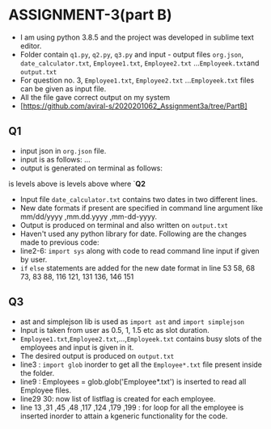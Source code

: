 # **ASSIGNMENT-3(part B)**
* I am using python 3.8.5 and the project was developed in sublime text editor.
* Folder contain `q1.py`, `q2.py`, `q3.py` and input - output files `org.json`, `date_calculator.txt`, `Employee1.txt`, `Employee2.txt` ...`Employeek.txt`and `output.txt`
* For question no. 3, `Employee1.txt`, `Employee2.txt` ...`Employeek.txt` files can be given as input file.
* All the file gave correct output on my system
* [https://github.com/aviral-s/2020201062_Assignment3a/tree/PartB]

## **Q1**
* input json in `org.json` file.
* input is as follows:
<n> <emp1> <emp2> ... <empn>
* output is generated on terminal as follows:
<xyz>
<xyz> is <number> levels above <emp1>
<xyz> is <number> levels above <emp2>
where `<xyz` is the leader of the input employees.
* line30 : declare list as now there can be more than 2 employees.
* line31-33 : input is put in the list
* line 38 ,56 ,68 ,73 ,93 ,107 : for loop is added inorder to loop to all given employees and perform the operations as done on part a.
* line38-44 : these lines from part a are removed because now all the employee manipulation is done inside loop.


## **Q2**
* Input file `date_calculator.txt` contains two dates in two different lines.
* New date formats if present are specified in command line argument like mm/dd/yyyy ,mm.dd.yyyy ,mm-dd-yyyy.
* Output is produced on terminal and also written on `output.txt` 
* Haven't used any python library for date.
Following are the changes made to previous code:
* line2-6: `import sys` along with code to read command line input if given by user.
* `if` `else` statements are added for the new date format in line 53 58, 68 73, 83 88, 116 121, 131 136, 146 151

## **Q3**
* ast and simplejson lib is used as `import ast` and `import simplejson`
* Input is taken from user as 0.5, 1, 1.5 etc as slot duration.
* `Employee1.txt`,`Employee2.txt`,...,`Employeek.txt` contains busy slots of the employees and input is given in it.
* The desired output is produced on `output.txt`
* line3 : `import glob` inorder to get all the `Employee*.txt` file present inside the folder.
* line9 : Employees = glob.glob('Employee*.txt') is inserted to read all Employee files.
* line29 30: now list of listflag is created for each employee.
* line 13 ,31 ,45 ,48 ,117 ,124 ,179 ,199 : for loop for all the employee is inserted inorder to attain a kgeneric functionality for the code.

